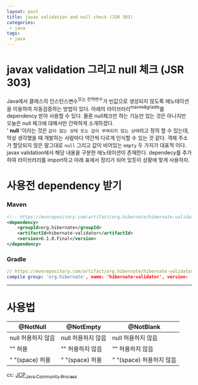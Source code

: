 ```yaml
---
layout: post
title: javax validation and null check (JSR 303)
categories:
 - java
tags:
 - java
---
```


# javax validation 그리고 null 체크 (JSR 303)
Java에서 클래스의 인스턴스변수<sup>또는 전역변수</sup>가 빈값으로 생성되지 않도록 애노테이션을 이용하여 자동검증하는 방법이 있다. 아래의 라이브러리<sup>mavne&gradle</sup>를 dependency 받아 사용할 수 있다. 물론 null체크만 하는 기능만 있는 것은 아니지만 오늘은 null 체크에 대해서만 간략하게 소개하겠다.<br/>
' <b>null</b> '이라는 것은 `값이 없는 상태 또는 값이 부여되지 않는 상태`라고 정의 할 수 있는데, 막상 생각했을 때 개발하는 사람마다 약간씩 다르게 인식할 수 있는 것 같다. 객체 주소가 할당되지 않은 말그대로 `null` 그리고 값이 비어있는 `empty` 두 가지가 대표적 이다. javax validation에서 해당 내용을 구분한 애노테이션이 존재한다. dependecy를 추가하여 라이브러리를 import하고 아래 표에서 정리가 되어 있듯이 상황에 맞게 사용하자.

# 사용전 dependency 받기
### Maven
```xml
<!-- https://mvnrepository.com/artifact/org.hibernate/hibernate-validator -->
<dependency>
    <groupId>org.hibernate</groupId>
    <artifactId>hibernate-validator</artifactId>
    <version>6.1.0.Final</version>
</dependency>
```

<!-- more -->

### Gradle
```yaml
// https://mvnrepository.com/artifact/org.hibernate/hibernate-validator
compile group: 'org.hibernate', name: 'hibernate-validator', version: '6.1.0.Final'
```

---

# 사용법

| @NotNull           | @NotEmpty          | @NotBlank                |
| ------------------ | ------------------ | ------------------------ |
| null 허용하지 않음 | null 허용하지 않음 | null 허용하지 않음       |
| "" 허용            | "" 허용하지 않음   | "" 허용하지 않음         |
| " "(space) 허용    | " "(space) 허용    | " "(space) 허용하지 않음 |


cc: [JCP<sub>Java Community Process</sub>](https://www.jcp.org/en/jsr/detail?id=380)

